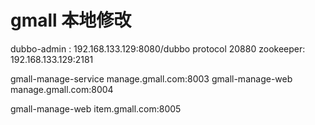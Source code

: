 # gmall 本地修改

dubbo-admin : 192.168.133.129:8080/dubbo    protocol 20880
zookeeper: 192.168.133.129:2181

gmall-manage-service manage.gmall.com:8003
gmall-manage-web manage.gmall.com:8004

gmall-manage-web item.gmall.com:8005